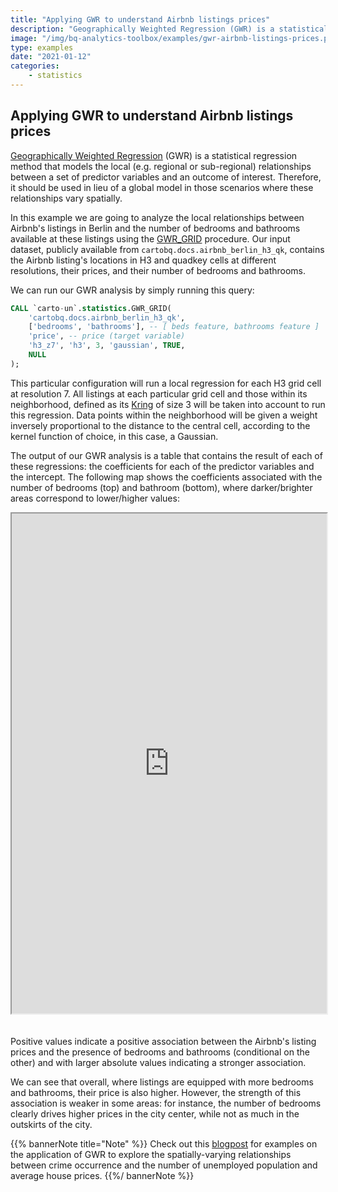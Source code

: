 ```yaml
---
title: "Applying GWR to understand Airbnb listings prices"
description: "Geographically Weighted Regression (GWR) is a statistical regression method that models the local (e.g. regional or sub-regional) relationships between a set of predictor variables and an outcome of interest. Therefore, it should be used in lieu of a global model in those scenarios where these relationships vary spatially."
image: "/img/bq-analytics-toolbox/examples/gwr-airbnb-listings-prices.png"
type: examples
date: "2021-01-12"
categories:
    - statistics
---
```

## Applying GWR to understand Airbnb listings prices

[Geographically Weighted Regression](https://en.wikipedia.org/wiki/Spatial_analysis#Spatial_regression) (GWR) is a statistical regression method that models the local (e.g. regional or sub-regional) relationships between a set of predictor variables and an outcome of interest. Therefore, it should be used in lieu of a global model in those scenarios where these relationships vary spatially. 

In this example we are going to analyze the local relationships between Airbnb's listings in Berlin and the number of bedrooms and bathrooms available at these listings using the [GWR_GRID](/analytics-toolbox-bq/sql-reference/statistics/#gwr_grid) procedure. Our input dataset, publicly available from `cartobq.docs.airbnb_berlin_h3_qk`, contains the Airbnb listing's locations in H3 and quadkey cells at different resolutions, their prices, and their number of bedrooms and bathrooms. 

We can run our GWR analysis by simply running this query:

```sql
CALL `carto-un`.statistics.GWR_GRID(
    'cartobq.docs.airbnb_berlin_h3_qk',
    ['bedrooms', 'bathrooms'], -- [ beds feature, bathrooms feature ]
    'price', -- price (target variable)
    'h3_z7', 'h3', 3, 'gaussian', TRUE,
    NULL
);
```

This particular configuration will run a local regression for each H3 grid cell at resolution 7. All listings at each particular grid cell and those within its neighborhood, defined as its [Kring](../sql-reference/h3/#kring) of size 3 will be taken into account to run this regression. Data points within the neighborhood will be given a weight inversely proportional to the distance to the central cell, according to the kernel function of choice, in this case, a Gaussian.

The output of our GWR analysis is a table that contains the result of each of these regressions: the coefficients for each of the predictor variables and the intercept. The following map shows the coefficients associated with the number of bedrooms (top) and bathroom (bottom), where darker/brighter areas correspond to lower/higher values:

<iframe height=800px width=100% style='margin-bottom:20px' src="https://gcp-us-east1.app.carto.com/map/fa17dbf3-99b9-4a46-8be7-e52fd5cd0e6f" title="Spatially-varying relationship between Airbnb's listing prices and their number of bedrooms and bathrooms."></iframe>

Positive values indicate a positive association between the Airbnb's listing prices and the presence of bedrooms and bathrooms (conditional on the other) and with larger absolute values indicating a stronger association. 

We can see that overall, where listings are equipped with more bedrooms and bathrooms, their price is also higher. However, the strength of this association is weaker in some areas: for instance, the number of bedrooms clearly drives higher prices in the city center, while not as much in the outskirts of the city.

{{% bannerNote title="Note" %}}
Check out this [blogpost](https://carto.com/blog/geographically-weighted-regression/) for examples on the application of GWR to explore the spatially-varying relationships between crime occurrence and the number of unemployed population and average house prices.
{{%/ bannerNote %}}
